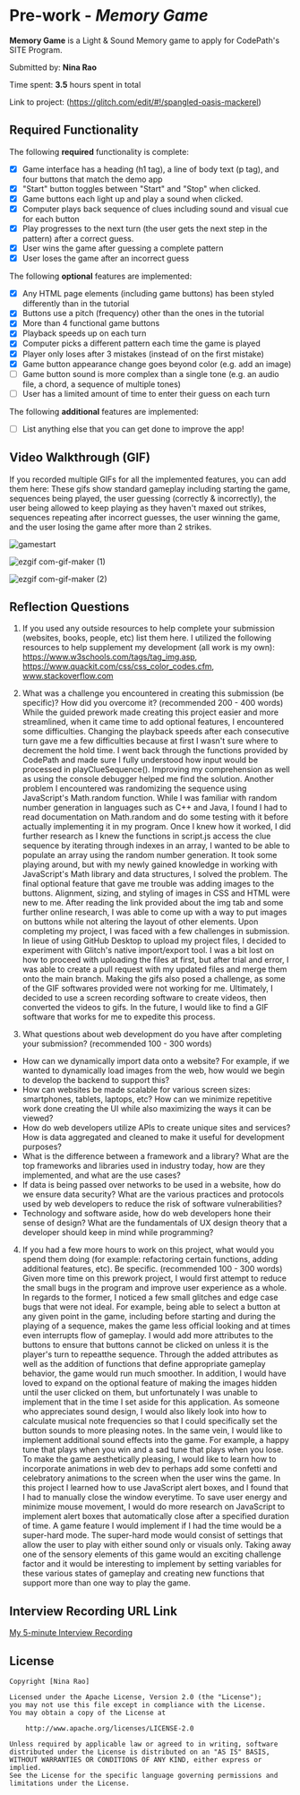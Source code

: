 # Pre-work - *Memory Game*

**Memory Game** is a Light & Sound Memory game to apply for CodePath's SITE Program. 

Submitted by: **Nina Rao**

Time spent: **3.5** hours spent in total

Link to project: (https://glitch.com/edit/#!/spangled-oasis-mackerel)

## Required Functionality

The following **required** functionality is complete:

* [x] Game interface has a heading (h1 tag), a line of body text (p tag), and four buttons that match the demo app
* [x] "Start" button toggles between "Start" and "Stop" when clicked. 
* [x] Game buttons each light up and play a sound when clicked. 
* [x] Computer plays back sequence of clues including sound and visual cue for each button
* [x] Play progresses to the next turn (the user gets the next step in the pattern) after a correct guess. 
* [x] User wins the game after guessing a complete pattern
* [x] User loses the game after an incorrect guess

The following **optional** features are implemented:

* [x] Any HTML page elements (including game buttons) has been styled differently than in the tutorial
* [x] Buttons use a pitch (frequency) other than the ones in the tutorial
* [x] More than 4 functional game buttons
* [x] Playback speeds up on each turn
* [x] Computer picks a different pattern each time the game is played
* [x] Player only loses after 3 mistakes (instead of on the first mistake)
* [x] Game button appearance change goes beyond color (e.g. add an image)
* [ ] Game button sound is more complex than a single tone (e.g. an audio file, a chord, a sequence of multiple tones)
* [ ] User has a limited amount of time to enter their guess on each turn

The following **additional** features are implemented:

- [ ] List anything else that you can get done to improve the app!

## Video Walkthrough (GIF)

If you recorded multiple GIFs for all the implemented features, you can add them here:
These gifs show standard gameplay including starting the game, sequences being played, the user guessing (correctly & incorrectly), the user being allowed to keep playing as they haven't maxed out strikes, sequences repeating after incorrect guesses, the user winning the game, and the user losing the game after more than 2 strikes.


![gamestart](https://user-images.githubusercontent.com/72675759/161359847-6b60154b-3b94-4c4f-b73f-5c99d3078d0f.gif)


![ezgif com-gif-maker (1)](https://user-images.githubusercontent.com/72675759/161360118-fcaae033-48c5-4d77-a6c3-608002494601.gif)

![ezgif com-gif-maker (2)](https://user-images.githubusercontent.com/72675759/161360493-d06d5458-02e1-4768-b396-bbc28e012c96.gif)

## Reflection Questions
1. If you used any outside resources to help complete your submission (websites, books, people, etc) list them here. 
I utilized the following resources to help supplement my development (all work is my own):
https://www.w3schools.com/tags/tag_img.asp,
https://www.quackit.com/css/css_color_codes.cfm,
www.stackoverflow.com

2. What was a challenge you encountered in creating this submission (be specific)? How did you overcome it? (recommended 200 - 400 words) 
While the guided prework made creating this project easier and more streamlined, when it came time to add optional features, I encountered some difficulties. Changing the playback speeds after each consecutive turn gave me a few difficulties because at first I wasn't sure where to decrement the hold time. I went back through the functions provided by CodePath and made sure I fully understood how input would be processed in playClueSequence(). Improving my comprehension as well as using the console debugger helped me find the solution. Another problem I encountered was randomizing the sequence using JavaScript's Math.random function. While I was familiar with random number generation in languages such as C++ and Java, I found I had to read documentation on Math.random and do some testing with it before actually implementing it in my program. Once I knew how it worked, I did further research as I knew the functions in script.js access the clue sequence by iterating through indexes in an array, I wanted to be able to populate an array using the random number generation. It took some playing around, but with my newly gained knowledge in working with JavaScript's Math library and data structures, I solved the problem. The final optional feature that gave me trouble was adding images to the buttons. Alignment, sizing, and styling of images in CSS and HTML were new to me. After reading the link provided about the img tab and some further online research, I was able to come up with a way to put images on buttons while not altering the layout of other elements. Upon completing my project, I was faced with a few challenges in submission. In lieue of using GitHub Desktop to upload my project files, I decided to experiment with Glitch's native import/export tool. I was a bit lost on how to proceed with uploading the files at first, but after trial and error, I was able to create a pull request with my updated files and merge them onto the main branch. Making the gifs also posed a challenge, as some of the GIF softwares provided were not working for me. Ultimately, I decided to use a screen recording software to create videos, then converted the videos to gifs. In the future, I would like to find a GIF software that works for me to expedite this process.

3. What questions about web development do you have after completing your submission? (recommended 100 - 300 words) 
 - How can we dynamically import data onto a website? For example, if we wanted to dynamically load images from the web, how would we begin to develop the backend to support this?
- How can websites be made scalable for various screen sizes: smartphones, tablets, laptops, etc? How can we minimize repetitive work done creating the UI while also maximizing the ways it can be viewed?
- How do web developers utilize APIs to create unique sites and services? How is data aggregated and cleaned to make it useful for development purposes?
- What is the difference between a framework and a library? What are the top frameworks and libraries used in industry today, how are they implemented, and what are the use cases?
- If data is being passed over networks to be used in a website, how do we ensure data security? What are the various practices and protocols used by web developers to reduce the risk of software vulnerabilities?
- Technology and software aside, how do web developers hone their sense of design? What are the fundamentals of UX design theory that a developer should keep in mind while programming?

4. If you had a few more hours to work on this project, what would you spend them doing (for example: refactoring certain functions, adding additional features, etc). Be specific. (recommended 100 - 300 words) 
Given more time on this prework project, I would first attempt to reduce the small bugs in the program and improve user experience as a whole. In regards to the former, I noticed a few small glitches and edge case bugs that were not ideal. For example, being able to select a button at any given point in the game, including before starting and during the playing of a sequence, makes the game less official looking and at times even interrupts flow of gameplay. I would add more attributes to the buttons to ensure that buttons cannot be clicked on unless it is the player's turn to repeatthe sequence. Through the added attributes as well as the addition of functions that define appropriate gameplay behavior, the game would run much smoother. In addition, I would have loved to expand on the optional feature of making the images hidden until the user clicked on them, but unfortunately I was unable to implement that in the time I set aside for this application. As someone who appreciates sound design, I would also likely look into how to calculate musical note frequencies so that I could specifically set the button sounds to more pleasing notes. In the same vein, I would like to implement additional sound effects into the game. For example, a happy tune that plays when you win and a sad tune that plays when you lose. To make the game aesthetically pleasing, I would like to learn how to incorporate animations in web dev to perhaps add some confetti and celebratory animations to the screen when the user wins the game. In this project I learned how to use JavaScript alert boxes, and I found that I had to manually close the window everytime. To save user energy and minimize mouse movement, I would do more research on JavaScript to implement alert boxes that automatically close after a specified duration of time. A game feature I would implement if I had the time would be a super-hard mode. The super-hard mode would consist of settings that allow the user to play with either sound only or visuals only. Taking away one of the sensory elements of this game would an exciting challenge factor and it would be interesting to implement by setting variables for these various states of gameplay and creating new functions that support more than one way to play the game. 



## Interview Recording URL Link

[My 5-minute Interview Recording](your-link-here)


## License

    Copyright [Nina Rao]

    Licensed under the Apache License, Version 2.0 (the "License");
    you may not use this file except in compliance with the License.
    You may obtain a copy of the License at

        http://www.apache.org/licenses/LICENSE-2.0

    Unless required by applicable law or agreed to in writing, software
    distributed under the License is distributed on an "AS IS" BASIS,
    WITHOUT WARRANTIES OR CONDITIONS OF ANY KIND, either express or implied.
    See the License for the specific language governing permissions and
    limitations under the License.
